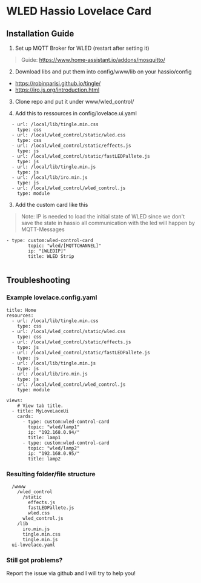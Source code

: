 # WLED Hassio Lovelace Card

## Installation Guide
1. Set up MQTT Broker for WLED (restart after setting it)
> Guide: https://www.home-assistant.io/addons/mosquitto/

2. Download libs and put them into config/www/lib on your hassio/config
  - https://robinparisi.github.io/tingle/
  - https://iro.js.org/introduction.html

3. Clone repo and put it under www/wled_control/

2. Add this to ressources in config/lovelace.ui.yaml
````
  - url: /local/lib/tingle.min.css
    type: css
  - url: /local/wled_control/static/wled.css
    type: css
  - url: /local/wled_control/static/effects.js
    type: js
  - url: /local/wled_control/static/fastLEDPallete.js
    type: js
  - url: /local/lib/tingle.min.js
    type: js
  - url: /local/lib/iro.min.js
    type: js
  - url: /local/wled_control/wled_control.js
    type: module

```` 
3. Add the custom card like this

> Note: IP is needed to load the initial state of WLED since we don't save the state in hassio all communication with the led will happen by MQTT-Messages

````
- type: custom:wled-control-card
        topic: "wled/[MQTTCHANNEL]"
        ip: "[WLEDIP]"
        title: WLED Strip
        
````

## Troubleshooting

### Example lovelace.config.yaml 

````
title: Home
resources:
  - url: /local/lib/tingle.min.css
    type: css
  - url: /local/wled_control/static/wled.css
    type: css
  - url: /local/wled_control/static/effects.js
    type: js
  - url: /local/wled_control/static/fastLEDPallete.js
    type: js
  - url: /local/lib/tingle.min.js
    type: js
  - url: /local/lib/iro.min.js
    type: js
  - url: /local/wled_control/wled_control.js
    type: module

views:
    # View tab title.
  - title: MyLoveLaceUi
    cards:
      - type: custom:wled-control-card
        topic: "wled/lamp1"
        ip: "192.168.0.94/"
        title: lamp1
      - type: custom:wled-control-card
        topic: "wled/lamp2"
        ip: "192.168.0.95/"
        title: lamp2
````

### Resulting folder/file structure
````
  /wwww
    /wled_control
      /static
        effects.js
        fastLEDPallete.js
        wled.css
      wled_control.js
    /lib
      iro.min.js
      tingle.min.css
      tingle.min.js
  ui-lovelace.yaml
````

### Still got problems?

Report the issue via github and I will try to help you!